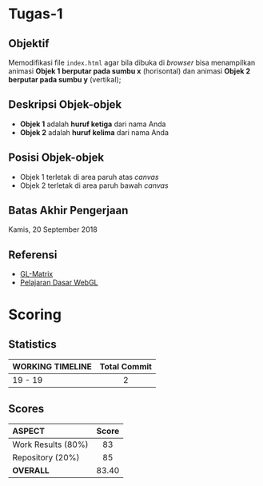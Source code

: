 # Tugas-1
## Objektif
Memodifikasi file `index.html` agar bila dibuka di *browser* bisa menampilkan animasi **Objek 1 berputar pada sumbu x** (horisontal) dan animasi **Objek 2 berputar pada sumbu y** (vertikal);
## Deskripsi Objek-objek
* **Objek 1** adalah **huruf ketiga** dari nama Anda
* **Objek 2** adalah **huruf kelima** dari nama Anda
## Posisi Objek-objek
* Objek 1 terletak di area paruh atas *canvas*
* Objek 2 terletak di area paruh bawah *canvas*
## Batas Akhir Pengerjaan
Kamis, 20 September 2018
## Referensi
* [GL-Matrix](http://glmatrix.net/docs/)
* [Pelajaran Dasar WebGL](http://learningwebgl.com/blog/?page_id=1217)

# Scoring

## Statistics
| WORKING TIMELINE | Total Commit |
| :--------------- | :----------: |
| 19 - 19          |  2           |

## Scores
| ASPECT             | Score |
| :----------------- | :---: |
| Work Results (80%) | 83    |
| Repository (20%)   | 85    |
| **OVERALL**        | 83.40 |
